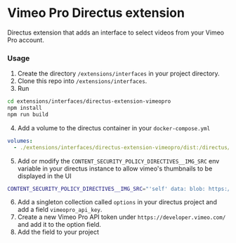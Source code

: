 # Vimeo Pro Directus extension

Directus extension that adds an interface to select videos from your Vimeo Pro account.

### Usage

1. Create the directory `/extensions/interfaces` in your project directory.
2. Clone this repo into `/extensions/interfaces`.
3. Run

```bash
cd extensions/interfaces/directus-extension-vimeopro
npm install
npm run build
```

4. Add a volume to the directus container in your `docker-compose.yml`

```yaml
volumes:
  - ./extensions/interfaces/directus-extension-vimeopro/dist:/directus/extensions/interfaces/directus-extension-vimeopro
```

5. Add or modify the `CONTENT_SECURITY_POLICY_DIRECTIVES__IMG_SRC` env variable in your directus instance to allow vimeo's thumbnails to be displayed in the UI

```bash
CONTENT_SECURITY_POLICY_DIRECTIVES__IMG_SRC="'self' data: blob: https://cdn.directus.io https://*.vimeo.com https://*.vimeocdn.com"
```

6. Add a singleton collection called `options` in your directus project and add a field `vimeopro_api_key`.
7. Create a new Vimeo Pro API token under `https://developer.vimeo.com/` and add it to the option field.
8. Add the field to your project
